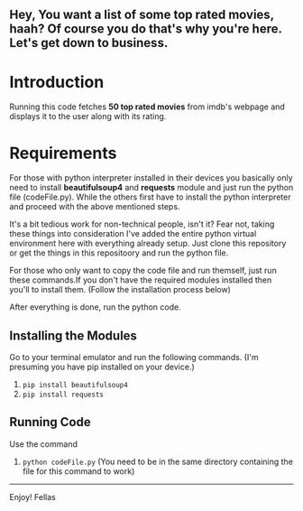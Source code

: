Hey, You want a list of some top rated movies, haah? Of course you do
that's why you're here. Let's get down to business.
---
# Introduction

Running this code fetches **50 top rated movies** from imdb's webpage
and displays it to the user along with its rating. 
[^1]: That's all it does. Told you earlier not to come to my repo's with
higher expectations. 

# Requirements

For those with python interpreter installed in their devices you basically
only need to install **beautifulsoup4** and **requests** module and just run the python file (codeFile.py).
While the others first have to install the python interpreter and proceed with the above mentioned steps.

It's a bit tedious work for non-technical people, isn't it? Fear not, taking these things into consideration
I've added the entire python virtual environment here with everything already setup. 
Just clone this repository or get the things in this repositoory and run the python file.

For those who only want to copy the code file and run themself, just run these commands.If you don't have the required modules installed then you'll to install them. (Follow the installation process below)

After everything is done, run the python code.

## Installing the Modules

Go to your terminal emulator and run the following commands. (I'm presuming you have pip installed on your device.)
1. `pip install beautifulsoup4`
2. `pip install requests`

## Running Code

Use the command

1. `python codeFile.py`
(You need to be in the same directory containing the file for this command to work)
---
Enjoy! Fellas
